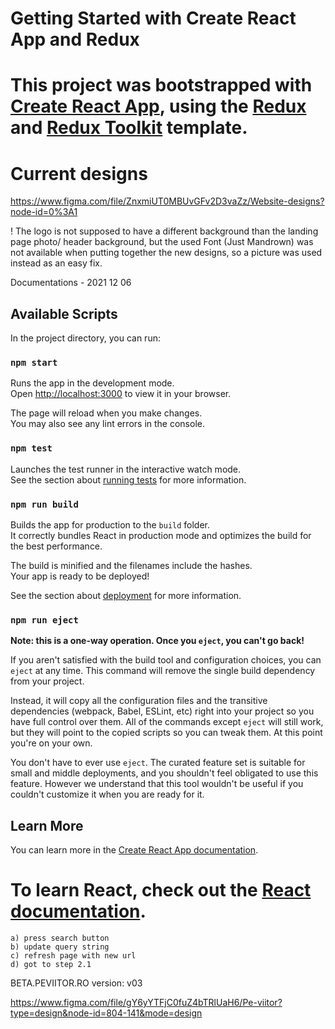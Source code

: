# Getting Started with Create React App and Redux


This project was bootstrapped with [Create React App](https://github.com/facebook/create-react-app), using the [Redux](https://redux.js.org/) and [Redux Toolkit](https://redux-toolkit.js.org/) template.
=======
# Current designs
https://www.figma.com/file/ZnxmiUT0MBUvGFv2D3vaZz/Website-designs?node-id=0%3A1
        
! The logo is not supposed to have a different background than the landing page photo/ header background, but the used Font (Just Mandrown) was not available when putting together the new designs, so a picture was used instead as an easy fix. 

Documentations - 2021 12 06


## Available Scripts

In the project directory, you can run:

### `npm start`

Runs the app in the development mode.\
Open [http://localhost:3000](http://localhost:3000) to view it in your browser.

The page will reload when you make changes.\
You may also see any lint errors in the console.

### `npm test`

Launches the test runner in the interactive watch mode.\
See the section about [running tests](https://facebook.github.io/create-react-app/docs/running-tests) for more information.

### `npm run build`

Builds the app for production to the `build` folder.\
It correctly bundles React in production mode and optimizes the build for the best performance.

The build is minified and the filenames include the hashes.\
Your app is ready to be deployed!

See the section about [deployment](https://facebook.github.io/create-react-app/docs/deployment) for more information.

### `npm run eject`

**Note: this is a one-way operation. Once you `eject`, you can't go back!**

If you aren't satisfied with the build tool and configuration choices, you can `eject` at any time. This command will remove the single build dependency from your project.

Instead, it will copy all the configuration files and the transitive dependencies (webpack, Babel, ESLint, etc) right into your project so you have full control over them. All of the commands except `eject` will still work, but they will point to the copied scripts so you can tweak them. At this point you're on your own.

You don't have to ever use `eject`. The curated feature set is suitable for small and middle deployments, and you shouldn't feel obligated to use this feature. However we understand that this tool wouldn't be useful if you couldn't customize it when you are ready for it.

## Learn More

You can learn more in the [Create React App documentation](https://facebook.github.io/create-react-app/docs/getting-started).

To learn React, check out the [React documentation](https://reactjs.org/).
=======
    a) press search button
    b) update query string
    c) refresh page with new url
    d) got to step 2.1
    
    
    
BETA.PEVIITOR.RO
version: v03

https://www.figma.com/file/gY6yYTFjC0fuZ4bTRlUaH6/Pe-viitor?type=design&node-id=804-141&mode=design
